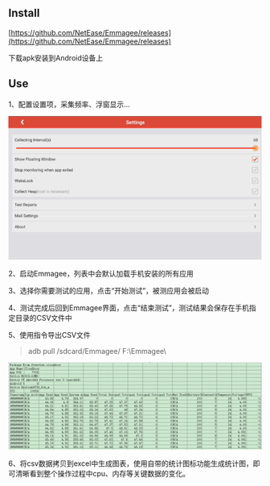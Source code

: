 ## Install

[https://github.com/NetEase/Emmagee/releases](https://github.com/NetEase/Emmagee/releases)

下载apk安装到Android设备上

## Use

1、配置设置项，采集频率、浮窗显示...

![](./imgs/Emmagee/emmagee_setting.png)

2、启动Emmagee，列表中会默认加载手机安装的所有应用

3、选择你需要测试的应用，点击“开始测试”，被测应用会被启动

4、测试完成后回到Emmagee界面，点击“结束测试”，测试结果会保存在手机指定目录的CSV文件中

5、使用指令导出CSV文件

> adb pull /sdcard/Emmagee/ F:\Emmagee\

![](./imgs/Emmagee/emmagee_result.png)

6、将csv数据拷贝到excel中生成图表，使用自带的统计图标功能生成统计图，即可清晰看到整个操作过程中cpu、内存等关键数据的变化。

